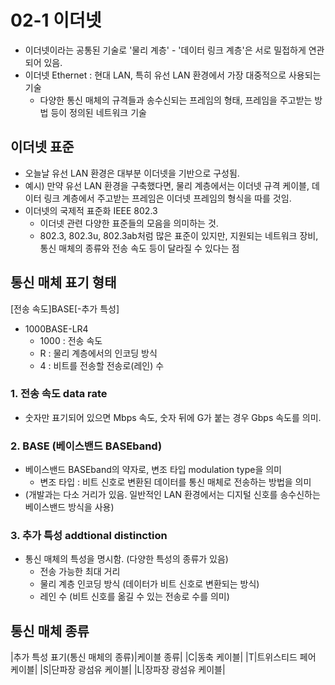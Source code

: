# 02-1 이더넷

- 이더넷이라는 공통된 기술로 '물리 계층' - '데이터 링크 계층'은 서로 밀접하게 연관되어 있음.
- 이더넷 Ethernet : 현대 LAN, 특히 유선 LAN 환경에서 가장 대중적으로 사용되는 기술
  + 다양한 통신 매체의 규격들과 송수신되는 프레임의 형태, 프레임을 주고받는 방법 등이 정의된 네트워크 기술

## 이더넷 표준
- 오늘날 유선 LAN 환경은 대부분 이더넷을 기반으로 구성됨.
- 예시) 만약 유선 LAN 환경을 구축했다면, 물리 계층에서는 이더넷 규격 케이블, 데이터 링크 계층에서 주고받는 프레임은 이더넷 프레임의 형식을 따를 것임.
- 이더넷의 국제적 표준화 IEEE 802.3
  + 이더넷 관련 다양한 표준들의 모음을 의미하는 것.
  + 802.3, 802.3u, 802.3ab처럼 많은 표준이 있지만, 지원되는 네트워크 장비, 통신 매체의 종류와 전송 속도 등이 달라질 수 있다는 점

## 통신 매체 표기 형태
[전송 속도]BASE[-추가 특성]
- 1000BASE-LR4
  + 1000 : 전송 속도
  + R : 물리 계층에서의 인코딩 방식
  + 4 : 비트를 전송할 전송로(레인) 수


### 1. 전송 속도 data rate
- 숫자만 표기되어 있으면 Mbps 속도, 숫자 뒤에 G가 붙는 경우 Gbps 속도를 의미.

### 2. BASE (베이스밴드 BASEband)
- 베이스밴드 BASEband의 약자로, 변조 타입 modulation type을 의미
  + 변조 타입 : 비트 신호로 변환된 데이터를 통신 매체로 전송하는 방법을 의미
- (개발과는 다소 거리가 있음. 일반적인 LAN 환경에서는 디지털 신호를 송수신하는 베이스밴드 방식을 사용)

### 3. 추가 특성 addtional distinction
- 통신 매체의 특성을 명시함. (다양한 특성의 종류가 있음)
  + 전송 가능한 최대 거리
  + 물리 계층 인코딩 방식 (데이터가 비트 신호로 변환되는 방식)
  + 레인 수 (비트 신호를 옮길 수 있는 전송로 수를 의미)


## 통신 매체 종류
|추가 특성 표기(통신 매체의 종류)|케이블 종류|
|C|동축 케이블|
|T|트위스티드 페어 케이블|
|S|단파장 광섬유 케이블|
|L|장파장 광섬유 케이블|







